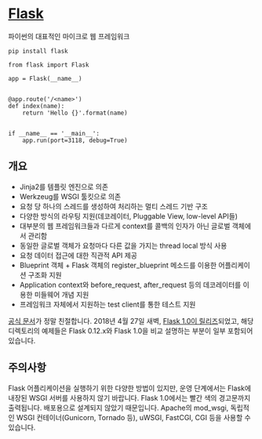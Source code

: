 # [Flask](https://github.com/pallets/flask)
파이썬의 대표적인 마이크로 웹 프레임워크

```
pip install flask
```

```
from flask import Flask

app = Flask(__name__)


@app.route('/<name>')
def index(name):
    return 'Hello {}'.format(name)


if __name__ == '__main__':
    app.run(port=3118, debug=True)
```

## 개요
- Jinja2를 템플릿 엔진으로 의존
- Werkzeug를 WSGI 툴킷으로 의존
- 요청 당 하나의 스레드를 생성하여 처리하는 멀티 스레드 기반 구조
- 다양한 방식의 라우팅 지원(데코레이터, Pluggable View, low-level API들)
- 대부분의 웹 프레임워크들과 다르게 context를 콜백의 인자가 아닌 글로벌 객체에서 관리함
- 동일한 글로벌 객체가 요청마다 다른 값을 가지는 thread local 방식 사용
- 요청 데이터 접근에 대한 직관적 API 제공
- Blueprint 객체 + Flask 객체의 register_blueprint 메소드를 이용한 어플리케이션 구조화 지원
- Application context와 before_request, after_request 등의 데코레이터를 이용한 미들웨어 개념 지원
- 프레임워크 자체에서 지원하는 test client를 통한 테스트 지원

[공식 문서](http://flask.pocoo.org/docs/1.0/quickstart/#quickstart)가 정말 친절합니다. 2018년 4월 27일 새벽, [Flask 1.0이 릴리즈](https://github.com/pallets/flask/releases/tag/1.0)되었고, 해당 디렉토리의 예제들은 Flask 0.12.x와 Flask 1.0을 비교 설명하는 부분이 일부 포함되어 있습니다.

## 주의사항
Flask 어플리케이션을 실행하기 위한 다양한 방법이 있지만, 운영 단계에서는 Flask에 내장된 WSGI 서버를 사용하지 않기 바랍니다. Flask 1.0에서는 빨간 색의 경고문까지 출력됩니다. 배포용으로 설계되지 않았기 때문입니다. Apache의 mod_wsgi, 독립적인 WSGI 컨테이너(Gunicorn, Tornado 등), uWSGI, FastCGI, CGI 등을 사용할 수 있습니다.
